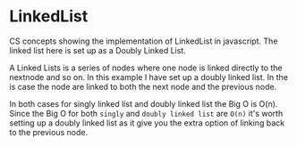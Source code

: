 # LinkedList
CS concepts showing the implementation of LinkedList in javascript. The linked list here is set up as a Doubly Linked List.

A Linked Lists is a series of nodes where one node is linked directly to the nextnode and so on. In this example I have set up a doubly linked list. In the is case the node are linked to both the next node and the previous node.

In both cases for singly linked list and doubly linked list the Big O is O(n). Since the Big O for both `singly` and `doubly linked list` are `O(n)` it's worth setting up a doubly linked list as it give you the extra option of linking back to the previous node.

